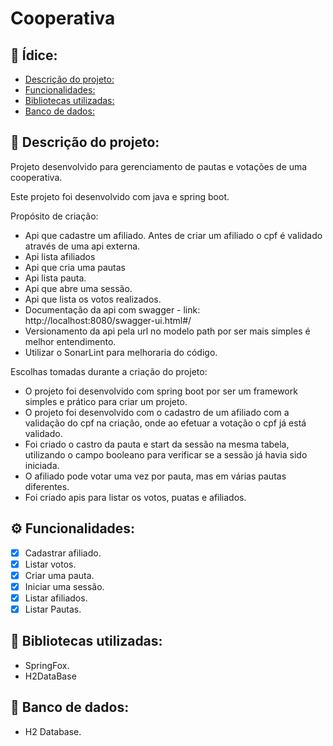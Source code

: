 # Cooperativa

## :page_with_curl: Ídice: 
  - [Descrição do projeto:](#memo-descrição-do-projeto)
  - [Funcionalidades:](#gear-funcionalidades)
  - [Bibliotecas utilizadas:](#file_folder-bibliotecas-utilizadas)
  -  [Banco de dados:](#floppy_disk-banco-de-dados)


## :memo: Descrição do projeto:

Projeto desenvolvido para gerenciamento de pautas e votações de uma cooperativa.

Este projeto foi desenvolvido com java e spring boot.


 Propósito de criação:
 
- Api que cadastre um afiliado.
     Antes de criar um afiliado o cpf é validado através de uma api externa. 
- Api lista afiliados
- Api que cria uma pautas
- Api lista pauta.
- Api que abre uma sessão.
- Api que lista os votos realizados.
- Documentação da api com swagger - link: http://localhost:8080/swagger-ui.html#/
- Versionamento da api pela url no modelo path por ser mais simples é melhor entendimento.
- Utilizar o SonarLint para melhoraria do código.




 Escolhas tomadas durante a criação do projeto:
 
- O projeto foi desenvolvido com spring boot por ser um framework simples e prático para criar um projeto.
- O projeto foi desenvolvido com o cadastro de um afiliado com a validação do cpf na criação, onde ao efetuar a votação o cpf já está validado. 
- Foi criado o castro da pauta e start da sessão na mesma tabela, utilizando o campo booleano para verificar se a sessão já havia sido iniciada.
- O afiliado pode votar uma vez por pauta, mas em várias pautas diferentes.
- Foi criado apis para listar os votos, puatas e afiliados.


## :gear: Funcionalidades:

- [X] Cadastrar afiliado.
- [X] Listar votos.
- [X] Criar uma pauta.
- [X] Iniciar uma sessão.
- [X] Listar afiliados.
- [X] Listar Pautas.

## :file_folder: Bibliotecas utilizadas: 
- SpringFox.
- H2DataBase
## :floppy_disk: Banco de dados: 
- H2 Database.
